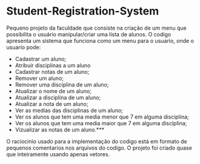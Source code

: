 # Student-Registration-System
Pequeno projeto da faculdade que consiste na criação de um menu que possibilita o usuário manipular/criar uma lista de alunos.
O codigo apresenta um sistema que funciona como um menu para o usuario, onde o usuario pode:

* Cadastrar um aluno;
* Atribuir disciplinas a um aluno
* Cadastrar notas de um aluno;
* Remover um aluno;
* Remover uma disciplina de um aluno;
* Atualizar o nome de um aluno;
* Atualizar a disciplina de um aluno;
* Atualizar a nota de um aluno;
* Ver as medias das disciplinas de um aluno;
* Ver os alunos que tem uma media menor que 7 em alguma disciplina;
* Ver os alunos que tem uma media maior que 7 em alguma disciplina;
* Vizualizar as notas de um aluno.***

O raciocinio usado para a implementação do codigo está em formato de pequenos comentarios nos arquivos do codigo.
O projeto foi criado quase que inteiramente usando apenas vetores.
